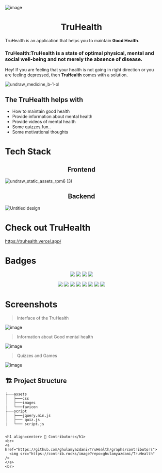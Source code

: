   ![image](https://user-images.githubusercontent.com/114678694/196738791-3f3404da-e5cf-42aa-8004-ff4819e86fa1.png)
<h1 align="center">TruHealth</h1>

TruHealth is an application that helps you to maintain **Good Health**.
<h3>TruHealth:TruHealth is a state of optimal physical, mental and social well-being and not merely the absence of disease.</h3>

Hey! If you are feeling that your health is not going in right direction or you are feeling depressed, then **TruHealth** comes with a solution.

![undraw_medicine_b-1-ol](https://user-images.githubusercontent.com/114678694/196754243-f4c2014b-ec08-4844-9942-5024496efef7.svg)


<h2>The TruHealth helps with</h2>

- How to maintain good health
- Provide information about mental health
- Provide videos of mental health
- Some quizzes,fun..
- Some motivational thoughts

<h1>Tech Stack</h1>

<h2 align="center">Frontend</h2>

![undraw_static_assets_rpm6 (3)](https://user-images.githubusercontent.com/114678694/196762469-db02ebb2-e263-45b3-a9c0-44a0904452fb.svg)

<h2 align="center">Backend</h2>

![Untitled design](https://user-images.githubusercontent.com/114678694/196764740-22e63ace-a51b-405b-9257-1700929ae867.jpg)


<h1>Check out TruHealth </h1>

https://truhealth.vercel.app/

<h1>Badges</h1>

<p align="center">
<a href="https://github.com/ghulamyazdani/TruHealth"><img src="https://img.shields.io/badge/Open%20Source-%F0%9F%A4%8D-Green"></a>
<a href="https://github.com/ghulamyazdani/TruHealth"><img src="https://img.shields.io/badge/Built%20by-developers%20%3C%2F%3E-0059b3"></a>
<a href="https://github.com/ghulamyazdani/TruHealth"><img src="https://img.shields.io/static/v1.svg?label=Contributions&message=Welcome&color=yellow"></a>
<a href="https://github.com/ghulamyazdani/TruHealth"><img src="https://img.shields.io/badge/maintenance-yes-brightgreen"></a>
</p>

<p align="center">
<a href="https://github.com/ghulamyazdani/TruHealth/blob/master/LICENSE"><img src="https://img.shields.io/github/license/ghulamyazdani/TruHealth?color=brightgreen"></a>
<a href="https://github.com/ghulamyazdani/TruHealth/stargazers"><img src="https://img.shields.io/github/stars/ghulamyazdani/TruHealth?color=0059b3"></a>
<a href="https://github.com/ghulamyazdani/TruHealth/network/members"><img src="https://img.shields.io/github/forks/ghulamyazdani/TruHealth?color=yellow"></a>
<a href="https://github.com/ghulamyazdani/TruHealth/graphs/contributors"><img src="https://img.shields.io/github/contributors/ghulamyazdani/TruHealth?color=brightgreen"></a>
<a href="https://github.com/ghulamyazdani/TruHealth/issues"><img src="https://img.shields.io/github/issues/ghulamyazdani/TruHealth?color=0059b3"></a>
<a href="https://github.com/ghulamyazdani/TruHealth/issues?q=is%3Aissue+is%3Aclosed"><img src="https://img.shields.io/github/issues-closed-raw/ghulamyazdani/TruHealth?color=yellow"></a>
<a href="https://github.com/ghulamyazdani/TruHealth/pulls"><img src="https://img.shields.io/github/issues-pr/ghulamyazdani/TruHealth?color=brightgreen"></a>
<a href="https://github.com/ghulamyazdani/TruHealth/issues?q=is%3Apr+is%3Aclosed"><img src="https://img.shields.io/github/issues-pr-closed-raw/ghulamyazdani/TruHealth?color=0059b3"></a>
</p>

<h1>Screenshots</h1>

>Interface of the TruHealth

![image](https://user-images.githubusercontent.com/114678694/196766506-611275ce-e933-4ee8-8dd6-36471f63ac41.png)

>Information about Good mental health

![image](https://user-images.githubusercontent.com/114678694/196767884-7bb0b3f2-d1a4-4dda-baa9-cebf31ea8681.png)

>Quizzes and Games

![image](https://user-images.githubusercontent.com/114678694/196768399-5f520d48-7797-4ed1-b73b-3eebc019373d.png)

## 🏗 Project Structure

```
├───assets
│   ├───css
│   ├───images
|   └───favicon
├───script
│   ├───jquery.min.js
│   ├─── quiz.js
|   └─── script.js


<h1 align=center> 🙌 Contributors</h1>
<br>
<a href="https://github.com/ghulamyazdani/TruHealth/graphs/contributors">
  <img src="https://contrib.rocks/image?repo=ghulamyazdani/TruHealth" />
</a>
<br>
